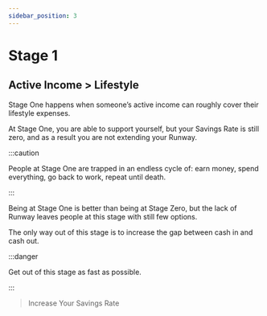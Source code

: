 ```yaml
---
sidebar_position: 3
---
```


# Stage 1

## Active Income > Lifestyle

Stage One happens when someone’s active income can roughly cover their lifestyle expenses. 

At Stage One, you are able to support yourself, but your Savings Rate is still zero, and as a result you are not extending your Runway. 

:::caution

People at Stage One are trapped in an endless cycle of: earn money, spend everything, go back to work, repeat until death.

:::

Being at Stage One is better than being at Stage Zero, but the lack of Runway leaves people at this stage with still few options. 

The only way out of this stage is to increase the gap between cash in and cash out. 

:::danger 

Get out of this stage as fast as possible.

:::

>Increase Your Savings Rate